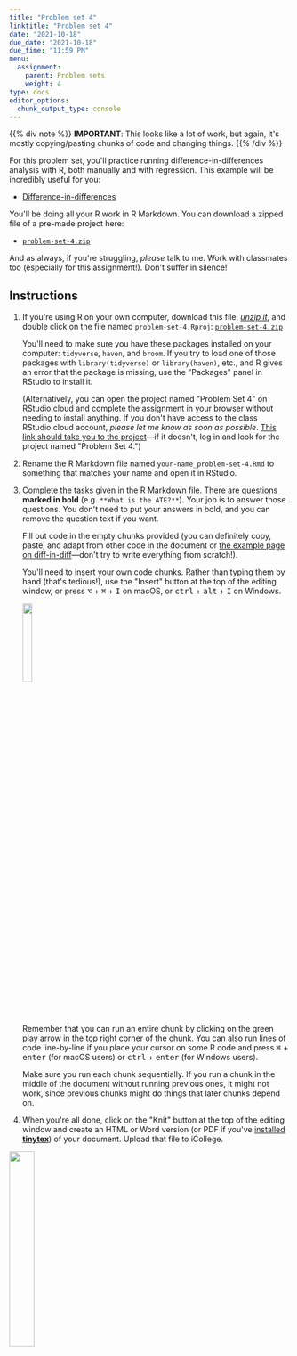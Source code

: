 ```yaml
---
title: "Problem set 4"
linktitle: "Problem set 4"
date: "2021-10-18"
due_date: "2021-10-18"
due_time: "11:59 PM"
menu:
  assignment:
    parent: Problem sets
    weight: 4
type: docs
editor_options: 
  chunk_output_type: console
---
```


{{% div note %}}
**IMPORTANT**: This looks like a lot of work, but again, it's mostly copying/pasting chunks of code and changing things. 
{{% /div %}}

For this problem set, you'll practice running difference-in-differences analysis with R, both manually and with regression. This example will be incredibly useful for you:

- [Difference-in-differences](/example/diff-in-diff/)

You'll be doing all your R work in R Markdown. You can download a zipped file of a pre-made project here:

- [<i class="fas fa-file-archive"></i> `problem-set-4.zip`](/projects/problem-set-4.zip)

And as always, if you're struggling, *please* talk to me. Work with classmates too (especially for this assignment!). Don't suffer in silence!


## Instructions

1. If you're using R on your own computer, download this file, [*unzip it*](https://evalf20.classes.andrewheiss.com/resource/unzipping/), and double click on the file named `problem-set-4.Rproj`: [<i class="fas fa-file-archive"></i> `problem-set-4.zip`](/projects/problem-set-4.zip)

    You'll need to make sure you have these packages installed on your computer: `tidyverse`, `haven`, and `broom`. If you try to load one of those packages with `library(tidyverse)` or `library(haven)`, etc., and R gives an error that the package is missing, use the "Packages" panel in RStudio to install it.

    (Alternatively, you can open the project named "Problem Set 4" on RStudio.cloud and complete the assignment in your browser without needing to install anything. If you don't have access to the class RStudio.cloud account, *please let me know as soon as possible*. [This link should take you to the project](https://rstudio.cloud/spaces/112607/project/2062882)—if it doesn't, log in and look for the project named "Problem Set 4.")

2. Rename the R Markdown file named `your-name_problem-set-4.Rmd` to something that matches your name and open it in RStudio.

3. Complete the tasks given in the R Markdown file. There are questions **marked in bold** (e.g. `**What is the ATE?**`). Your job is to answer those questions. You don't need to put your answers in bold, and you can remove the question text if you want.

    Fill out code in the empty chunks provided (you can definitely copy, paste, and adapt from other code in the document or [the example page on diff-in-diff](/example/diff-in-diff/)—don't try to write everything from scratch!).

    You'll need to insert your own code chunks. Rather than typing them by hand (that's tedious!), use the "Insert" button at the top of the editing window, or press  <kbd>⌥</kbd> + <kbd>⌘</kbd> + <kbd>I</kbd> on macOS, or <kbd>ctrl</kbd> + <kbd>alt</kbd> + <kbd>I</kbd> on Windows.

    <img src="/img/assignments/insert-chunk-button.png" width="19%" />

    Remember that you can run an entire chunk by clicking on the green play arrow in the top right corner of the chunk. You can also run lines of code line-by-line if you place your cursor on some R code and press <kbd>⌘</kbd> + <kbd>enter</kbd> (for macOS users) or <kbd>ctrl</kbd> + <kbd>enter</kbd> (for Windows users).

    Make sure you run each chunk sequentially. If you run a chunk in the middle of the document without running previous ones, it might not work, since previous chunks might do things that later chunks depend on.

4. When you're all done, click on the "Knit" button at the top of the editing window and create an HTML or Word version (or PDF if you've [installed **tinytex**](/resource/install/#install-tinytex)) of your document. Upload that file to iCollege.

<img src="/img/assignments/knit-button.png" width="30%" />
